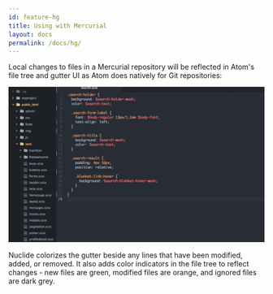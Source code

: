 ```yaml
---
id: feature-hg
title: Using with Mercurial
layout: docs
permalink: /docs/hg/
---
```


Local changes to files in a Mercurial repository will be reflected in Atom's file tree and gutter
UI as Atom does natively for Git repositories:

![Mercurial File Tree colouring](/static/images/docs/MercurialFileTreeLineColours.png)

Nuclide colorizes the gutter beside any lines that have been modified, added, or removed. It also
adds color indicators in the file tree to reflect changes - new files are green, modified files
are orange, and ignored files are dark grey.
